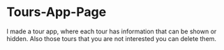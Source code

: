 # Tours-App-Page

I made a tour app, where each tour has information that can be shown or hidden. Also those tours that you are not interested you can delete them.
